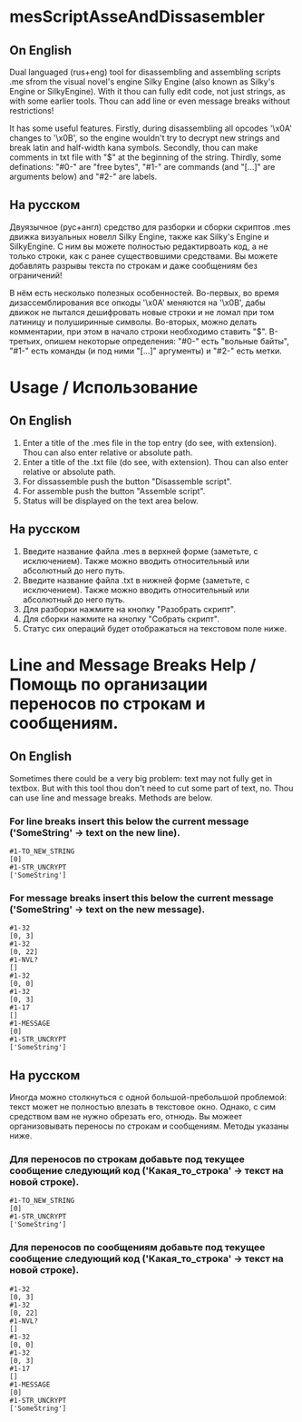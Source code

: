 # mesScriptAsseAndDissasembler
## On English
 Dual languaged (rus+eng) tool for disassembling and assembling scripts .me sfrom the visual novel's engine Silky Engine (also known as Silky's Engine or SilkyEngine). With it thou can fully edit code, not just strings, as with some earlier tools. Thou can add line or even message breaks without restrictions!
 
 It has some useful features.
 Firstly, during disassembling all opcodes '\x0A' changes to '\x0B', so the engine wouldn't try to decrypt new strings and break latin and half-width kana symbols.
 Secondly, thou can make comments in txt file with "$" at the beginning of the string.
 Thirdly, some definations: "#0-" are "free bytes", "#1-" are commands (and "\[...]" are arguments below) and "#2-" are labels.
 
## На русском
 Двуязычное (рус+англ) средство для разборки и сборки скриптов .mes движка визуальных новелл Silky Engine, также как Silky's Engine и SilkyEngine. С ним вы можете полностью редактирвоать код, а не только строки, как с ранее существовшими средствами. Вы можете добавлять разрывы текста по строкам и даже сообщениям без ограничений!
 
 В нём есть несколько полезных особенностей.
 Во-первых, во время дизассемблирования все опкоды '\x0A' меняются на '\x0B', дабы движок не пытался дешифровать новые строки и не ломал при том латиницу и полуширинные символы.
 Во-вторых, можно делать комментарии, при этом в начало строки необходимо ставить "$".
 В-третьих, опишем некоторые определения: "#0-" есть "вольные байты", "#1-" есть команды (и под ними "\[...]" аргументы) и "#2-" есть метки.
 

# Usage / Использование
## On English
1. Enter a title of the .mes file in the top entry (do see, with extension). Thou can also enter relative or absolute path.
2. Enter a title of the .txt file (do see, with extension). Thou can also enter relative or absolute path.
3. For dissassemble push the button "Disassemble script".
4. For assemble push the button "Assemble script".
5. Status will be displayed on the text area below.

## На русском
1. Введите название файла .mes в верхней форме (заметьте, с исключением). Также можно вводить относительный или абсолютный до него путь.
2. Введите название файла .txt в нижней форме (заметьте, с исключением). Также можно вводить относительный или абсолютный до него путь.
3. Для разборки нажмите на кнопку "Разобрать скрипт".
4. Для сборки нажмите на кнопку "Собрать скрипт".
5. Статус сих операций будет отображаться на текстовом поле ниже.

# Line and Message Breaks Help / Помощь по организации переносов по строкам и сообщениям.
## On English
Sometimes there could be a very big problem: text may not fully get in textbox. But with this tool thou don't need to cut some part of text, no. Thou can use line and message breaks. Methods are below.
### For line breaks insert this below the current message ('SomeString' -> text on the new line).
```
#1-TO_NEW_STRING
[0]
#1-STR_UNCRYPT
['SomeString']
```
### For message breaks insert this below the current message ('SomeString' -> text on the new message).
```
#1-32
[0, 3]
#1-32
[0, 22]
#1-NVL?
[]
#1-32
[0, 0]
#1-32
[0, 3]
#1-17
[]
#1-MESSAGE
[0]
#1-STR_UNCRYPT
['SomeString']
```

## На русском
Иногда можно столкнуться с одной большой-пребольшой проблемой: текст может не полностью влезать в текстовое окно. Однако, с сим средством вам не нужно обрезать его, отнюдь. Вы можеет организовывать переносы по строкам и сообщениям. Методы указаны ниже.
### Для переносов по строкам добавьте под текущее сообщение следующий код ('Какая_то_строка' -> текст на новой строке).
```
#1-TO_NEW_STRING
[0]
#1-STR_UNCRYPT
['SomeString']
```
### Для переносов по сообщениям добавьте под текущее сообщение следующий код ('Какая_то_строка' -> текст на новой строке).
```
#1-32
[0, 3]
#1-32
[0, 22]
#1-NVL?
[]
#1-32
[0, 0]
#1-32
[0, 3]
#1-17
[]
#1-MESSAGE
[0]
#1-STR_UNCRYPT
['SomeString']
```
